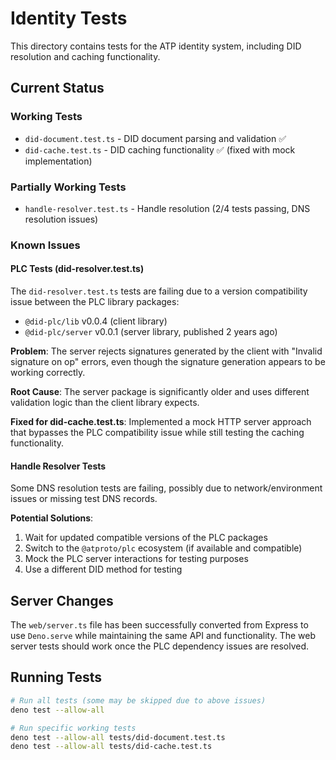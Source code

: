 # Identity Tests

This directory contains tests for the ATP identity system, including DID resolution and caching functionality.

## Current Status

### Working Tests
- `did-document.test.ts` - DID document parsing and validation ✅
- `did-cache.test.ts` - DID caching functionality ✅ (fixed with mock implementation)

### Partially Working Tests
- `handle-resolver.test.ts` - Handle resolution (2/4 tests passing, DNS resolution issues)

### Known Issues

#### PLC Tests (did-resolver.test.ts)
The `did-resolver.test.ts` tests are failing due to a version compatibility issue between the PLC library packages:

- `@did-plc/lib` v0.0.4 (client library)
- `@did-plc/server` v0.0.1 (server library, published 2 years ago)

**Problem**: The server rejects signatures generated by the client with "Invalid signature on op" errors, even though the signature generation appears to be working correctly.

**Root Cause**: The server package is significantly older and uses different validation logic than the client library expects.

**Fixed for did-cache.test.ts**: Implemented a mock HTTP server approach that bypasses the PLC compatibility issue while still testing the caching functionality.

#### Handle Resolver Tests
Some DNS resolution tests are failing, possibly due to network/environment issues or missing test DNS records.

**Potential Solutions**:
1. Wait for updated compatible versions of the PLC packages
2. Switch to the `@atproto/plc` ecosystem (if available and compatible)
3. Mock the PLC server interactions for testing purposes
4. Use a different DID method for testing

## Server Changes

The `web/server.ts` file has been successfully converted from Express to use `Deno.serve` while maintaining the same API and functionality. The web server tests should work once the PLC dependency issues are resolved.

## Running Tests

```bash
# Run all tests (some may be skipped due to above issues)
deno test --allow-all

# Run specific working tests
deno test --allow-all tests/did-document.test.ts
deno test --allow-all tests/did-cache.test.ts
```

